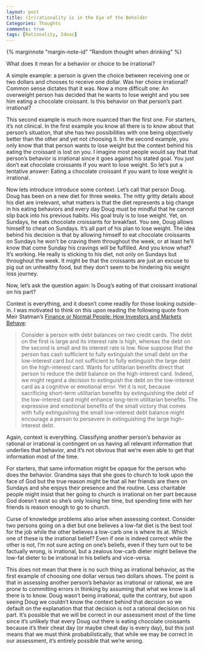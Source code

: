```yaml
---
layout: post
title: (Ir)rationality is in the Eye of the Beholder
Categories: Thoughts
comments: true
tags: [Rationality, Ideas]
---
```


{% marginnote "margin-note-id" "Random thought when drinking" %}

What does it mean for a behavior or choice to be irrational?

A simple example: a person is given the choice between receiving one or two dollars and chooses to receive one dollar. Was her choice irrational? Common sense dictates that it was. Now a more difficult one: An overweight person has decided that he wants to lose weight and you see him eating a chocolate croissant. Is this behavior on that person’s part irrational?

This second example is much more nuanced than the first one. For starters, it’s not clinical. In the first example you know all there is to know about that person’s situation, that she has two possibilities with one being objectively better than the other and yet not choosing it. In the second example, you only know that that person wants to lose weight but the context behind his eating the croissant is lost on you. I imagine most people would say that that person’s behavior is irrational since it goes against his stated goal. You just don’t eat chocolate croissants if you want to lose weight. So let’s put a tentative answer: Eating a chocolate croissant if you want to lose weight is irrational.

Now lets introduce introduce some context. Let’s call that person Doug. Doug has been on a new diet for three weeks. The nitty gritty details about his diet are irrelevant, what matters is that the diet represents a big change in his eating behaviors and every day Doug must be mindful that he cannot slip back into his previous habits. His goal truly is to lose weight. Yet, on Sundays, he eats chocolate croissants for breakfast. You see, Doug allows himself to cheat on Sundays. It’s all part of his plan to lose weight. The idea behind his decision is that by allowing himself to eat chocolate croissants on Sundays he won’t be craving them throughout the week, or at least he’ll know that come Sunday his cravings will be fulfilled. And you know what? It’s working. He really is sticking to his diet, not only on Sundays but throughout the week. It might be that the croissants are just an excuse to pig out on unhealthy food, but they don’t seem to be hindering his weight loss journey.

Now, let’s ask the question again: Is Doug’s eating of that croissant irrational on his part?

<!--more-->

Context is everything, and it doesn’t come readily for those looking outside-in. I was motivated to think on this upon reading the following quote from Meir Statman’s [Finance or Normal People: How Investors and Markets Behave](https://www.amazon.com/Finance-Normal-People-Investors-Markets/dp/019062647X/ref=sr_1_1?ie=UTF8&qid=1499422548&sr=8-1&keywords=Finance+for+Normal+People%3A+How+Investors+and+Markets+Behave):

> Consider a person with debt balances on two credit cards. The debt on the first is large and its interest rate is high, whereas the debt on the second is small and its interest rate is low. Now suppose that the person has cash sufficient to fully extinguish the small debt on the low-interest card but not sufficient to fully extinguish the large debt on the high-interest card. Wants for utilitarian benefits direct that person to reduce the debt balance on the high-interest card. Indeed, we might regard a decision to extinguish the debt on the low-interest card as a cognitive or emotional error. Yet it is not, because sacrificing short-term utilitarian benefits by extinguishing the debt of the low-interest card might enhance long-term utilitarian benefits. The expressive and emotional benefits of the small victory that comes with fully extinguishing the small low-interest debt balance might encourage a person to persevere in extinguishing the large high-interest debt.

Again, context is everything. Classifying another person’s behavior as rational or irrational is contingent on us having all relevant information that underlies that behavior, and it’s not obvious that we’re even able to get that information most of the time.

For starters, that same information might be opaque for the person who does the behavior. Grandma says that she goes to church to look upon the face of God but the true reason might be that all her friends are there on Sundays and she enjoys their presence and the routine. Less charitable people might insist that her going to church is irrational on her part because God doesn’t exist so she’s only losing her time, but spending time with her friends is reason enough to go to church.

Curse of knowledge problems also arise when assessing context. Consider two persons going on a diet but one believes a low-fat diet is the best tool for the job while the other believes a low-carb one is where its at. Which one of these is the irrational belief? Even if one is indeed correct while the other is not, I’m not sure acting on one’s beliefs, even if they turn out to be factually wrong, is irrational, but a zealous low-carb dieter might believe the low-fat dieter to be irrational in his beliefs and vice-versa.

This does not mean that there is no such thing as irrational behavior, as the first example of choosing one dollar versus two dollars shows. The point is that in assessing another person’s behavior as irrational or rational, we are prone to committing errors in thinking by assuming that what we know is all there is to know. Doug wasn’t being irrational, quite the contrary, but upon seeing Doug we couldn’t know the context behind that decision so we default on the explanation that that decision is not a rational decision on his part. It’s possible that we will be correct in our assessment most of the time since it’s unlikely that every Doug out there is eating chocolate croissants because it’s their cheat day (or maybe cheat day is every day), but this just means that we must think probabilistically, that while we may be correct in our assessment, it’s entirely possible that we’re wrong.
